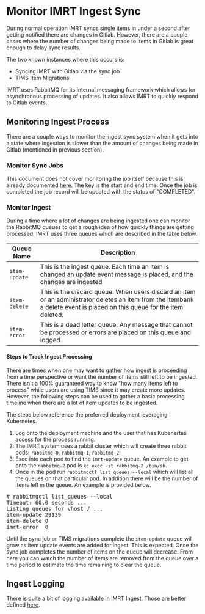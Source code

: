 # Monitor IMRT Ingest Sync

During normal operation IMRT syncs single items in under a second after getting notified there are changes in Gitlab.  However, there are a couple cases where the number of changes being made to items in Gitlab is great enough to delay sync results.  

The two known instances where this occurs is:

* Syncing IMRT with Gitlab via the sync job
* TIMS Item Migrations

IMRT uses RabbitMQ for its internal messaging framework which allows for asynchronous processing of updates.  It also allows IMRT to quickly respond to Gitlab events.

## Monitoring Ingest Process

There are a couple ways to monitor the ingest sync system when it gets into a state where ingestion is slower than the amount of changes being made in Gitlab (mentioned in previous section).

### Monitor Sync Jobs

This document does not cover monitoring the job itself because this is already documented [here](items_are_not_syncing.md#check-the-database-tables).  The key is the start and end time.  Once the job is completed the job record will be updated with the status of "COMPLETED".

### Monitor Ingest

During a time where a lot of changes are being ingested one can monitor the RabbitMQ queues to get a rough idea of how quickly things are getting processed.  IMRT uses three queues which are described in the table below.

| Queue Name | Description |
| ---------- | ----------- |
| `item-update` | This is the ingest queue.  Each time an item is changed an update event message is placed, and the changes are ingested |
| `item-delete` | This is the discard queue.  When users discard an item or an administrator deletes an item from the itembank a delete event is placed on this queue for the item deleted. |
| `item-error` | This is a dead letter queue.  Any message that cannot be processed or errors are placed on this queue and logged. |


#### Steps to Track Ingest Processing

There are times when one may want to gather how ingest is proceeding from a time perspective or want the number of items still left to be ingested.  There isn't a 100% guaranteed way to know "how many items left to process" while users are using TIMS since it may create more updates.  However, the following steps can be used to gather a basic processing timeline when there are a lot of item updates to be ingested.

The steps below reference the preferred deployment leveraging Kubernetes.

1. Log onto the deployment machine and the user that has Kubenertes access for the process running.  
2. The IMRT system uses a rabbit cluster which will create three rabbit pods: `rabbitmq-0`, `rabbitmq-1`, `rabbitmq-2`.
3. Exec into each pod to find the `imrt-update` queue.  An example to get onto the `rabbitmq-2` pod is `kc exec -it rabbitmq-2 /bin/sh`.
4. Once in the pod run `rabbitmqctl list_queues --local` which will list all the queues on that particular pod.  In addition there will be the number of items left in the queue.  An example is provided below.

<pre>
# rabbitmqctl list_queues --local
Timeout: 60.0 seconds ...
Listing queues for vhost / ...
item-update	29139
item-delete	0
imrt-error	0
</pre>

Until the sync job or TIMS migrations complete the `item-update` queue will grow as item update events are added for ingest.  This is expected.  Once the sync job completes the number of items on the queue will decrease.  From here you can watch the number of items are removed from the queue over a time period to estimate the time remaining to clear the queue.


## Ingest Logging

There is quite a bit of logging available in IMRT Ingest. Those are better defined [here](logging.md).